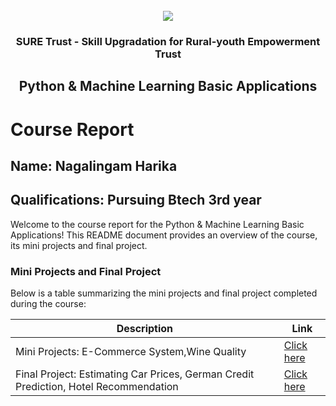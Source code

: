 <!-- PROJECT LOGO -->
<br />

<div align="center">
   <img src='https://user-images.githubusercontent.com/73131499/166115643-d3187f47-d38f-41b2-ae42-5ecbbc60de14.png' />


<h3 align="center">SURE Trust - Skill Upgradation for Rural-youth Empowerment Trust</h3>
  <h2> Python & Machine Learning Basic Applications </h2>
</div>

# Course Report

## Name: Nagalingam Harika

## Qualifications: Pursuing Btech 3rd year

Welcome to the course report for the Python & Machine Learning Basic Applications! This README document provides an overview of the course, its mini projects and final project.

### Mini Projects and Final Project

Below is a table summarizing the mini projects and final project completed during the course:

| Description                               | Link                                    |
|-------------------------------------------|-----------------------------------------|
| Mini Projects: E-Commerce System,Wine Quality    | [Click here](https://github.com/Nharika41/G28_Python/tree/main/Mini%20Projects/Harika)                         |
| Final Project: Estimating Car Prices, German Credit Prediction, Hotel Recommendation     | [Click here](https://github.com/sure-trust/G28_Python/tree/main/Final%20Capstone%20Project/Harika)                         |
